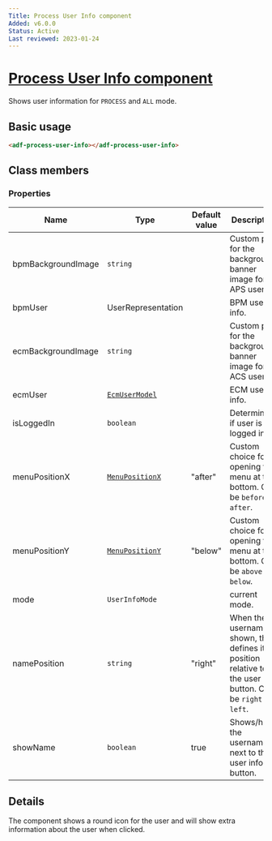 ```yaml
---
Title: Process User Info component
Added: v6.0.0
Status: Active
Last reviewed: 2023-01-24
---
```


# [Process User Info component](../../../demo-shell/src/app/components/app-layout/user-info/process-user-info/process-user-info.component.ts "Defined in process-user-info.component.ts")

Shows user information for `PROCESS` and `ALL` mode.

## Basic usage

```html
<adf-process-user-info></adf-process-user-info>
```

## Class members

### Properties

| Name | Type | Default value | Description |
| ---- | ---- | ------------- | ----------- |
| bpmBackgroundImage | `string` |  | Custom path for the background banner image for APS users. |
| bpmUser | UserRepresentation |  | BPM user info. |
| ecmBackgroundImage | `string` |  | Custom path for the background banner image for ACS users. |
| ecmUser | [`EcmUserModel`](../../core/models/ecm-user.model.md) |  | ECM user info. |
| isLoggedIn | `boolean` |  | Determines if user is logged in. |
| menuPositionX | [`MenuPositionX`](https://github.com/angular/components/blob/master/src/material/menu/menu-positions.ts) | "after" | Custom choice for opening the menu at the bottom. Can be `before` or `after`. |
| menuPositionY | [`MenuPositionY`](https://github.com/angular/components/blob/master/src/material/menu/menu-positions.ts) | "below" | Custom choice for opening the menu at the bottom. Can be `above` or `below`. |
| mode | `UserInfoMode` |  | current mode. |
| namePosition | `string` | "right" | When the username is shown, this defines its position relative to the user info button. Can be `right` or `left`. |
| showName | `boolean` | true | Shows/hides the username next to the user info button. |

## Details

The component shows a round icon for the user and will show extra information about
the user when clicked.
